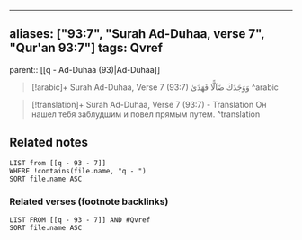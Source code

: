 
---
aliases: ["93:7", "Surah Ad-Duhaa, verse 7", "Qur'an 93:7"]
tags: Qvref
---

parent:: [[q - Ad-Duhaa (93)|Ad-Duhaa]]

> [!arabic]+ Surah Ad-Duhaa, Verse 7 (93:7)
> <span class="quran-arabic">وَوَجَدَكَ ضَآلًّا فَهَدَىٰ</span>
^arabic

> [!translation]+ Surah Ad-Duhaa, Verse 7 (93:7) - Translation
> Он нашел тебя заблудшим и повел прямым путем.
^translation



## Related notes
```dataview
LIST from [[q - 93 - 7]]
WHERE !contains(file.name, "q - ")
SORT file.name ASC
```

### Related verses (footnote backlinks)
```dataview
LIST FROM [[q - 93 - 7]] AND #Qvref
SORT file.name ASC
```

